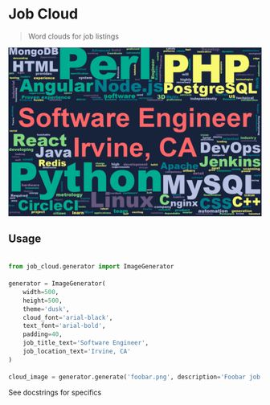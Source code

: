 # Job Cloud
> Word clouds for job listings

![Cloud Image](docs/images/engineer-irvine.png)

## Usage
```python

from job_cloud.generator import ImageGenerator

generator = ImageGenerator(
    width=500,
    height=500,
    theme='dusk',
    cloud_font='arial-black',
    text_font='arial-bold',
    padding=40,
    job_title_text='Software Engineer',
    job_location_text='Irvine, CA'
)

cloud_image = generator.generate('foobar.png', description='Foobar job description')

```

See docstrings for specifics

